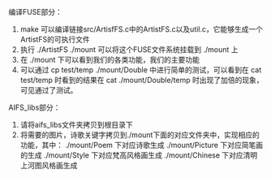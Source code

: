 编译FUSE部分：
1. make 可以编译链接src/ArtisfFS.c中的ArtistFS.c以及util.c，它能够生成一个ArtistFS的可执行文件
2. 执行 ./ArtistFS ./mount 可以将这个FUSE文件系统挂载到 ./mount 上
3. 在 ./mount 下可以看到我们的各类功能，我们的主要功能 
3. 可以通过 cp test/temp ./mount/Double 中进行简单的测试，可以看到在 cat test/temp 时看到的结果在 cat ./mount/Double/temp 时出现了加倍的现象，可见通过了测试。

AIFS_libs部分：
1. 请将aifs_libs文件夹拷贝到根目录下
2. 将需要的图片，诗歌关键字拷贝到./mount下面的对应文件夹中，实现相应的功能，其中：
./mount/Poem 下对应诗歌生成
./mount/Picture 下对应简笔画的生成
./mount/Style 下对应梵高风格画生成
./mount/Chinese 下对应清明上河图风格画生成
